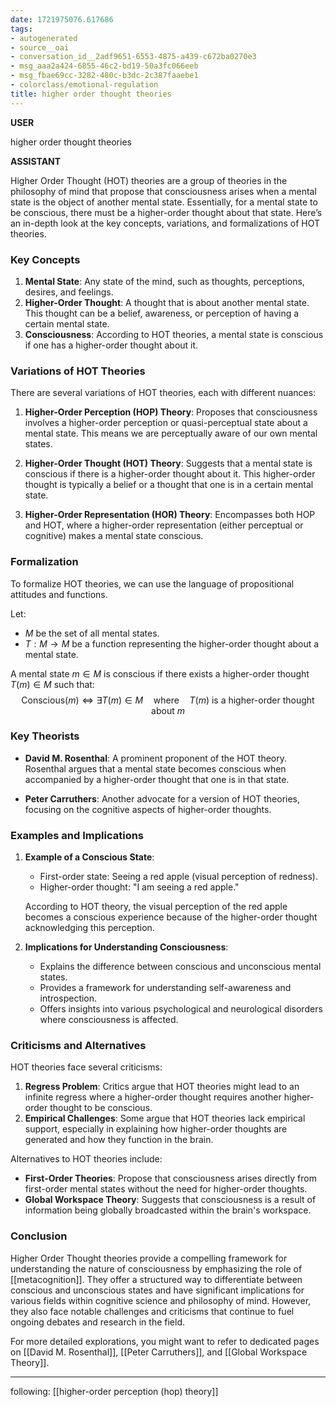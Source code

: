 ```yaml
---
date: 1721975076.617686
tags:
- autogenerated
- source__oai
- conversation_id__2adf9651-6553-4875-a439-c672ba0270e3
- msg_aaa2a424-6855-46c2-bd19-50a3fc066eeb
- msg_fbae69cc-3282-480c-b3dc-2c387faaebe1
- colorclass/emotional-regulation
title: higher order thought theories
---
```


**USER**

higher order thought theories


**ASSISTANT**

Higher Order Thought (HOT) theories are a group of theories in the philosophy of mind that propose that consciousness arises when a mental state is the object of another mental state. Essentially, for a mental state to be conscious, there must be a higher-order thought about that state. Here’s an in-depth look at the key concepts, variations, and formalizations of HOT theories.

### Key Concepts

1. **Mental State**: Any state of the mind, such as thoughts, perceptions, desires, and feelings.
2. **Higher-Order Thought**: A thought that is about another mental state. This thought can be a belief, awareness, or perception of having a certain mental state.
3. **Consciousness**: According to HOT theories, a mental state is conscious if one has a higher-order thought about it.

### Variations of HOT Theories

There are several variations of HOT theories, each with different nuances:

1. **Higher-Order Perception (HOP) Theory**: Proposes that consciousness involves a higher-order perception or quasi-perceptual state about a mental state. This means we are perceptually aware of our own mental states.

2. **Higher-Order Thought (HOT) Theory**: Suggests that a mental state is conscious if there is a higher-order thought about it. This higher-order thought is typically a belief or a thought that one is in a certain mental state.

3. **Higher-Order Representation (HOR) Theory**: Encompasses both HOP and HOT, where a higher-order representation (either perceptual or cognitive) makes a mental state conscious.

### Formalization

To formalize HOT theories, we can use the language of propositional attitudes and functions.

Let:
- $M$ be the set of all mental states.
- $T: M \to M$ be a function representing the higher-order thought about a mental state.

A mental state $m \in M$ is conscious if there exists a higher-order thought $T(m) \in M$ such that:
$$
\text{Conscious}(m) \Leftrightarrow \exists T(m) \in M \quad \text{where} \quad T(m) \text{ is a higher-order thought about } m
$$

### Key Theorists

- **David M. Rosenthal**: A prominent proponent of the HOT theory. Rosenthal argues that a mental state becomes conscious when accompanied by a higher-order thought that one is in that state.

- **Peter Carruthers**: Another advocate for a version of HOT theories, focusing on the cognitive aspects of higher-order thoughts.

### Examples and Implications

1. **Example of a Conscious State**:
   - First-order state: Seeing a red apple (visual perception of redness).
   - Higher-order thought: "I am seeing a red apple."

   According to HOT theory, the visual perception of the red apple becomes a conscious experience because of the higher-order thought acknowledging this perception.

2. **Implications for Understanding Consciousness**:
   - Explains the difference between conscious and unconscious mental states.
   - Provides a framework for understanding self-awareness and introspection.
   - Offers insights into various psychological and neurological disorders where consciousness is affected.

### Criticisms and Alternatives

HOT theories face several criticisms:

1. **Regress Problem**: Critics argue that HOT theories might lead to an infinite regress where a higher-order thought requires another higher-order thought to be conscious.
2. **Empirical Challenges**: Some argue that HOT theories lack empirical support, especially in explaining how higher-order thoughts are generated and how they function in the brain.

Alternatives to HOT theories include:

- **First-Order Theories**: Propose that consciousness arises directly from first-order mental states without the need for higher-order thoughts.
- **Global Workspace Theory**: Suggests that consciousness is a result of information being globally broadcasted within the brain's workspace.

### Conclusion

Higher Order Thought theories provide a compelling framework for understanding the nature of consciousness by emphasizing the role of [[metacognition]]. They offer a structured way to differentiate between conscious and unconscious states and have significant implications for various fields within cognitive science and philosophy of mind. However, they also face notable challenges and criticisms that continue to fuel ongoing debates and research in the field.

For more detailed explorations, you might want to refer to dedicated pages on [[David M. Rosenthal]], [[Peter Carruthers]], and [[Global Workspace Theory]].


---


following: [[higher-order perception (hop) theory]]
